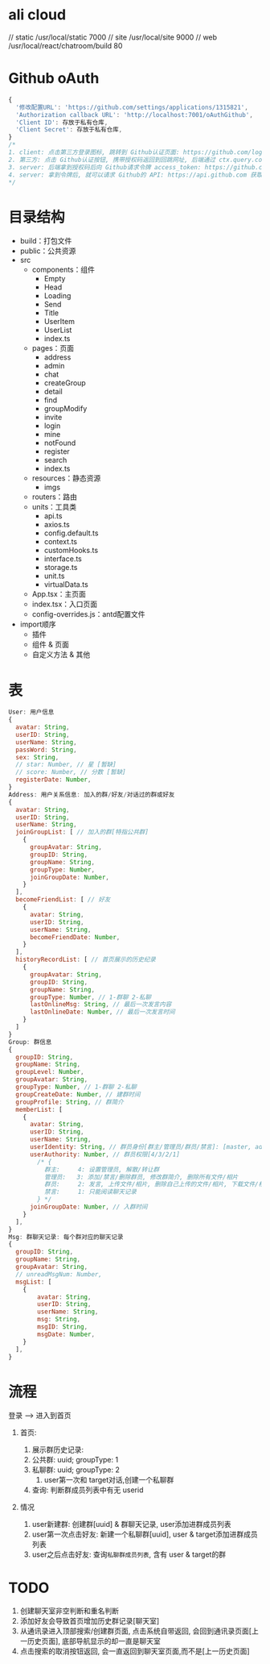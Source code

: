 # ali cloud 
// static /usr/local/static 7000 
// site   /usr/local/site   9000
// web    /usr/local/react/chatroom/build   80 

# Github oAuth
```js
{
  '修改配置URL': 'https://github.com/settings/applications/1315821',
  'Authorization callback URL': 'http://localhost:7001/oAuthGithub',
  'Client ID': 存放于私有仓库,
  'Client Secret': 存放于私有仓库,
}
/*
1. client: 点击第三方登录图标, 跳转到 Github认证页面: https://github.com/login/oauth/authorize?client_id & redirect_uri, 携带参数 客户端ID & 回跳网址(相当于请求后端)
2. 第三方: 点击 Github认证按钮, 携带授权码返回到回跳网址, 后端通过 ctx.query.code 获取授权码
3. server: 后端拿到授权码后向 Github请求令牌 access_token: https://github.com/login/oauth/access_token?client_id & client_secret & code
4. server: 拿到令牌后, 就可以请求 Github的 API: https://api.github.com 获取相应的数据了, 请求时需要在 headers里面携带令牌: Authorization: `token ${accessToken}`
*/
```

# 目录结构
- build：打包文件
- public：公共资源
- src
  - components：组件
    - Empty
    - Head
    - Loading
    - Send
    - Title
    - UserItem
    - UserList
    - index.ts
  - pages：页面
    - address
    - admin
    - chat
    - createGroup
    - detail
    - find
    - groupModify
    - invite
    - login
    - mine
    - notFound
    - register
    - search
    - index.ts
  - resources：静态资源
    - imgs
  - routers：路由
  - units：工具类
    - api.ts
    - axios.ts
    - config.default.ts
    - context.ts
    - customHooks.ts
    - interface.ts
    - storage.ts
    - unit.ts
    - virtualData.ts
  - App.tsx：主页面
  - index.tsx：入口页面
  - config-overrides.js：antd配置文件
- import顺序
  - 插件
  - 组件 & 页面
  - 自定义方法 & 其他

# 表
```js
User: 用户信息 
{
  avatar: String,
  userID: String,
  userName: String,
  passWord: String,
  sex: String,
  // star: Number, // 星 [暂缺]
  // score: Number, // 分数 [暂缺]
  registerDate: Number,
}
Address: 用户关系信息: 加入的群/好友/对话过的群或好友
{
  avatar: String,
  userID: String,
  userName: String,
  joinGroupList: [ // 加入的群[特指公共群]
    {
      groupAvatar: String,
      groupID: String,
      groupName: String,
      groupType: Number,
      joinGroupDate: Number,
    }
  ],
  becomeFriendList: [ // 好友
    {
      avatar: String,
      userID: String,
      userName: String,
      becomeFriendDate: Number,
    }
  ],
  historyRecordList: [ // 首页展示的历史纪录
    {
      groupAvatar: String,
      groupID: String,
      groupName: String,
      groupType: Number, // 1-群聊 2-私聊
      lastOnlineMsg: String, // 最后一次发言内容
      lastOnlineDate: Number, // 最后一次发言时间
    }
  ]
}
Group: 群信息
{
  groupID: String,
  groupName: String,
  groupLevel: Number,
  groupAvatar: String,
  groupType: Number, // 1-群聊 2-私聊
  groupCreateDate: Number, // 建群时间
  groupProfile: String, // 群简介
  memberList: [
    {
      avatar: String,
      userID: String,
      userName: String,
      userIdentity: String, // 群员身份[群主/管理员/群员/禁言]: [master, admin, member, np]
      userAuthority: Number, // 群员权限[4/3/2/1]
        /* {
          群主:     4: 设置管理员, 解散/转让群
          管理员:   3: 添加/禁言/删除群员, 修改群简介, 删除所有文件/相片
          群员:     2: 发言, 上传文件/相片, 删除自己上传的文件/相片, 下载文件/相片
          禁言:     1: 只能阅读聊天记录 
        } */
      joinGroupDate: Number, // 入群时间
    }
  ],
}
Msg: 群聊天记录: 每个群对应的聊天记录
{
  groupID: String,
  groupName: String,
  groupAvatar: String,
  // unreadMsgNum: Number,
  msgList: [
    {
        avatar: String,
        userID: String,
        userName: String,
        msg: String,
        msgID: String,
        msgDate: Number,
    }
  ],
}
```

# 流程
登录 --> 进入到首页
1. 首页: 
   1. 展示群历史记录: 
   2. 公共群: uuid; groupType: 1
   3. 私聊群: uuid; groupType: 2
      1. user第一次和 target对话,创建一个私聊群
   4. 查询: 判断群成员列表中有无 userid

2. 情况
   1. user新建群: 创建群[uuid] & 群聊天记录, user添加进群成员列表
   2. user第一次点击好友: 新建一个私聊群[uuid], user & target添加进群成员列表
   3. user之后点击好友: 查询`私聊群成员列表`, 含有 user & target的群 

# TODO
1. 创建聊天室非空判断和重名判断
2. 添加好友会导致首页增加历史群记录[聊天室]
3. 从通讯录进入顶部搜索/创建群页面, 点击系统自带返回, 会回到通讯录页面[上一历史页面], 底部导航显示的却一直是聊天室
4. 点击搜索的取消按钮返回, 会一直返回到聊天室页面,而不是[上一历史页面]
